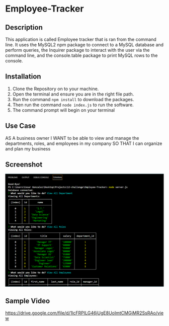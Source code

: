 # Employee-Tracker

## Description 
This application is called Employee tracker that is ran from the command line. It uses the MySQL2 npm package to connect to a MySQL database and perform queries, the Inquirer package to interact with the user via the command line, and the console.table package to print MySQL rows to the console.

## Installation

1. Clone the Repository on to your machine.
2. Open the terminal and ensure you are in the right file path.
3. Run the command ```npm install``` to download the packages.
4. Then run the command ```node index.js``` to run the software.
5. The command prompt will begin on your terminal

## Use Case

AS A business owner
I WANT to be able to view and manage the departments, roles, and employees in my company
SO THAT I can organize and plan my business

## Screenshot

![image](/media/Screenshot%202022-07-27%20215037.png)

## Sample Video

https://drive.google.com/file/d/1lcFRPILG46jUgE8UoImtCMGjMR2SsRAo/view

